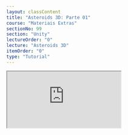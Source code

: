 ```yaml
---
layout: classContent
title: "Asteroids 3D: Parte 01"
course: "Materiais Extras"
sectionNo: 99
section: "Unity"
lectureOrder: "0"
lecture: "Asteroids 3D"
itemOrder: "0"
type: "Tutorial"
---
```

<iframe src="https://docs.google.com/document/d/e/2PACX-1vQ8xmB6UATh_8JXrq-Esbq_8gJJPnfjUISZTko1u6ie3b-G8CJvZg4JQW59vm_EMC8I4rNVrmOF2z82/pub?embedded=true"></iframe>